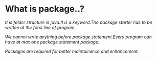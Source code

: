 # What is package..?
*It is folder structure in java.It is a keyword.The package starter has to be written at the forst line of program.*

*We cannot write anything before package statement.Every program can have at max one package statement package.*

*Packages are required for better maintainence and enhancement.*
